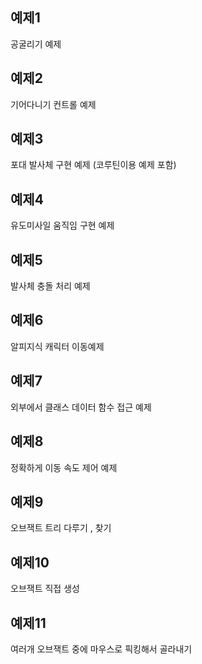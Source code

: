 ## 예제1
공굴리기 예제

## 예제2
기어다니기 컨트롤 예제

## 예제3
포대 발사체 구현 예제
(코루틴이용 예제 포함)

## 예제4
유도미사일 움직임 구현 예제

## 예제5
발사체 충돌 처리 예제

## 예제6
알피지식 캐릭터 이동예제

## 예제7
외부에서 클래스 데이터 함수 접근 예제

## 예제8
정확하게 이동 속도 제어 예제

## 예제9
오브잭트 트리 다루기 , 찾기

## 예제10
오브잭트 직접 생성

## 예제11
여러개 오브잭트 중에 마우스로 픽킹해서 골라내기 

